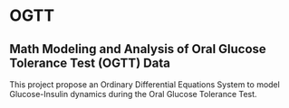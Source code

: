 # OGTT
## Math Modeling and Analysis of Oral Glucose Tolerance Test (OGTT) Data 

This project propose an Ordinary Differential Equations System to model Glucose-Insulin dynamics during the Oral Glucose Tolerance Test. 